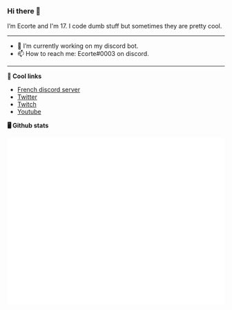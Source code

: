 ### Hi there 👋
I’m Ecorte and I'm 17.
I code dumb stuff but sometimes they are pretty cool.

-------

- 🔭 I’m currently working on my discord bot.
- 📫 How to reach me: Ecorte#0003 on discord.

-------

**🔗 Cool links**

- [French discord server](https://discord.gg/8bpy2PC)
- [Twitter](https://twitter.com/Ecorteyt)
- [Twitch](https://www.twitch.tv/ecorte)
- [Youtube](https://www.youtube.com/channel/UCOLeHMtMSE4w6jpFGh1AAdA)


**🖥️ Github stats**

![Metrics](https://github.com/ecorte/ecorte/blob/main/github-metrics.svg)
